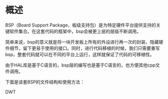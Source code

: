 # 概述

BSP（Board Support Package，板级支持包）是为特定硬件平台提供支持的关键软件集合。在这套代码的框架中，bsp会被更上层的层级不断调用。

简单来说，bsp的意义就是将一块开发板上所有的外设进行再一次的封装，隐藏硬件细节，留下更易于使用的接口。同时，进行代码移植的时候，我们只需要重写bsp，整套代码就可以在不同的平台上运行，这样就保证了代码的可移植性。

由于HAL库是基于C语言的，bsp层的编写也是基于C语言的，也方便其他cpp文件调用。

下面是该套BSP的文件结构和使用方法：

DWT





